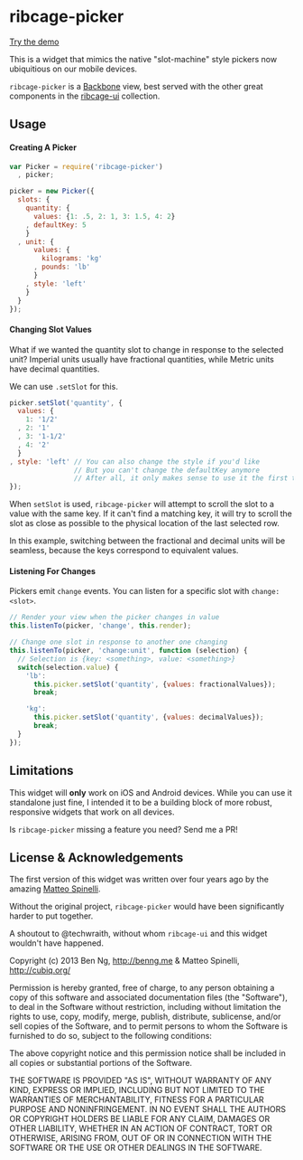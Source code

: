 ribcage-picker
==============

[Try the demo](http://ben-ng.github.io/ribcage-picker/)

This is a widget that mimics the native "slot-machine" style pickers now ubiquitious on our mobile devices.

`ribcage-picker` is a [Backbone](http://backbonejs.org/) view, best served with the other great components in the [ribcage-ui](https://github.com/Techwraith/ribcage-ui) collection.

Usage
-----

#### Creating A Picker

```js
var Picker = require('ribcage-picker')
  , picker;

picker = new Picker({
  slots: {
    quantity: {
      values: {1: .5, 2: 1, 3: 1.5, 4: 2}
    , defaultKey: 5
    }
  , unit: {
      values: {
        kilograms: 'kg'
      , pounds: 'lb'
      }
    , style: 'left'
    }
  }
});
```

#### Changing Slot Values

What if we wanted the quantity slot to change in response to the selected unit? Imperial units usually have fractional quantities, while Metric units have decimal quantities.

We can use `.setSlot` for this.

```js
picker.setSlot('quantity', {
  values: {
    1: '1/2'
  , 2: '1'
  , 3: '1-1/2'
  , 4: '2'
  }
, style: 'left' // You can also change the style if you'd like
                // But you can't change the defaultKey anymore
                // After all, it only makes sense to use it the first time the picker is opened
});
```

When `setSlot` is used, `ribcage-picker` will attempt to scroll the slot to a value with the same key. If it can't find a matching key, it will try to scroll the slot as close as possible to the physical location of the last selected row.

In this example, switching between the fractional and decimal units will be seamless, because the keys correspond to equivalent values.

#### Listening For Changes

Pickers emit `change` events. You can listen for a specific slot with `change:<slot>`.

```js
// Render your view when the picker changes in value
this.listenTo(picker, 'change', this.render);

// Change one slot in response to another one changing
this.listenTo(picker, 'change:unit', function (selection) {
  // Selection is {key: <something>, value: <something>}
  switch(selection.value) {
    'lb':
      this.picker.setSlot('quantity', {values: fractionalValues});
      break;

    'kg':
      this.picker.setSlot('quantity', {values: decimalValues});
      break;
  }
});
```

Limitations
-----------

This widget will **only** work on iOS and Android devices. While you can use it standalone just fine, I intended it to be a building block of more robust, responsive widgets that work on all devices.

Is `ribcage-picker` missing a feature you need? Send me a PR!

License & Acknowledgements
--------------------------

The first version of this widget was written over four years ago by the amazing [Matteo Spinelli](http://cubiq.org/spinning-wheel-on-webkit-for-iphone-ipod-touch).

Without the original project, `ribcage-picker` would have been significantly harder to put together.

A shoutout to @techwraith, without whom `ribcage-ui` and this widget wouldn't have happened.


Copyright (c) 2013 Ben Ng, http://benng.me & Matteo Spinelli, http://cubiq.org/

Permission is hereby granted, free of charge, to any person
obtaining a copy of this software and associated documentation
files (the "Software"), to deal in the Software without
restriction, including without limitation the rights to use,
copy, modify, merge, publish, distribute, sublicense, and/or sell
copies of the Software, and to permit persons to whom the
Software is furnished to do so, subject to the following
conditions:

The above copyright notice and this permission notice shall be
included in all copies or substantial portions of the Software.

THE SOFTWARE IS PROVIDED "AS IS", WITHOUT WARRANTY OF ANY KIND,
EXPRESS OR IMPLIED, INCLUDING BUT NOT LIMITED TO THE WARRANTIES
OF MERCHANTABILITY, FITNESS FOR A PARTICULAR PURPOSE AND
NONINFRINGEMENT. IN NO EVENT SHALL THE AUTHORS OR COPYRIGHT
HOLDERS BE LIABLE FOR ANY CLAIM, DAMAGES OR OTHER LIABILITY,
WHETHER IN AN ACTION OF CONTRACT, TORT OR OTHERWISE, ARISING
FROM, OUT OF OR IN CONNECTION WITH THE SOFTWARE OR THE USE OR
OTHER DEALINGS IN THE SOFTWARE.
